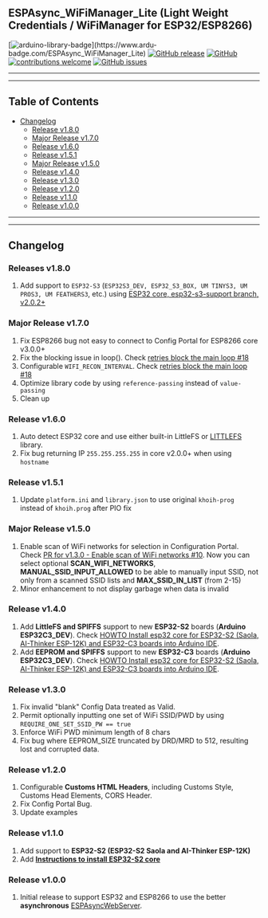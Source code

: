 ## ESPAsync_WiFiManager_Lite (Light Weight Credentials / WiFiManager for ESP32/ESP8266)

[![arduino-library-badge](https://www.ardu-badge.com/badge/ESPAsync_WiFiManager_Lite.svg?)](https://www.ardu-badge.com/ESPAsync_WiFiManager_Lite)
[![GitHub release](https://img.shields.io/github/release/khoih-prog/ESPAsync_WiFiManager_Lite.svg)](https://github.com/khoih-prog/ESPAsync_WiFiManager_Lite/releases)
[![GitHub](https://img.shields.io/github/license/mashape/apistatus.svg)](https://github.com/khoih-prog/ESPAsync_WiFiManager_Lite/blob/main/LICENSE)
[![contributions welcome](https://img.shields.io/badge/contributions-welcome-brightgreen.svg?style=flat)](#Contributing)
[![GitHub issues](https://img.shields.io/github/issues/khoih-prog/ESPAsync_WiFiManager_Lite.svg)](http://github.com/khoih-prog/ESPAsync_WiFiManager_Lite/issues)

---
---

## Table of Contents

* [Changelog](#changelog)
  * [Release v1.8.0](#release-v180)
  * [Major Release v1.7.0](#major-release-v170)
  * [Release v1.6.0](#release-v160)
  * [Release v1.5.1](#release-v151)
  * [Major Release v1.5.0](#major-release-v150)
  * [Release v1.4.0](#release-v140)
  * [Release v1.3.0](#release-v130)
  * [Release v1.2.0](#release-v120)
  * [Release v1.1.0](#release-v110)
  * [Release v1.0.0](#release-v100)

---
---


## Changelog

### Releases v1.8.0

1. Add support to `ESP32-S3` (`ESP32S3_DEV, ESP32_S3_BOX, UM TINYS3, UM PROS3, UM FEATHERS3`, etc.) using [ESP32 core, esp32-s3-support branch, v2.0.2+](https://github.com/espressif/arduino-esp32/tree/esp32-s3-support)

### Major Release v1.7.0

1. Fix ESP8266 bug not easy to connect to Config Portal for ESP8266 core v3.0.0+ 
2. Fix the blocking issue in loop(). Check [retries block the main loop #18](https://github.com/khoih-prog/WiFiManager_NINA_Lite/issues/18)
3. Configurable `WIFI_RECON_INTERVAL`. Check [retries block the main loop #18](https://github.com/khoih-prog/WiFiManager_NINA_Lite/issues/18#issuecomment-1006197561)
4. Optimize library code by using `reference-passing` instead of `value-passing`
5. Clean up

### Release v1.6.0

1. Auto detect ESP32 core and use either built-in LittleFS or [LITTLEFS](https://github.com/lorol/LITTLEFS) library. 
2. Fix bug returning IP `255.255.255.255` in core v2.0.0+ when using `hostname`

### Release v1.5.1

1. Update `platform.ini` and `library.json` to use original `khoih-prog` instead of `khoih.prog` after PIO fix

### Major Release v1.5.0

1. Enable scan of WiFi networks for selection in Configuration Portal. Check [PR for v1.3.0 - Enable scan of WiFi networks #10](https://github.com/khoih-prog/WiFiManager_NINA_Lite/pull/10). Now you can select optional **SCAN_WIFI_NETWORKS**, **MANUAL_SSID_INPUT_ALLOWED** to be able to manually input SSID, not only from a scanned SSID lists and **MAX_SSID_IN_LIST** (from 2-15)
2. Minor enhancement to not display garbage when data is invalid

### Release v1.4.0

1. Add **LittleFS and SPIFFS** support to new **ESP32-S2** boards (**Arduino ESP32C3_DEV**). Check [HOWTO Install esp32 core for ESP32-S2 (Saola, AI-Thinker ESP-12K) and ESP32-C3 boards into Arduino IDE](#howto-install-esp32-core-for-esp32-s2-saola-ai-thinker-esp-12k-and-esp32-c3-boards-into-arduino-ide).
2. Add **EEPROM and SPIFFS** support to new **ESP32-C3** boards (**Arduino ESP32C3_DEV**). Check [HOWTO Install esp32 core for ESP32-S2 (Saola, AI-Thinker ESP-12K) and ESP32-C3 boards into Arduino IDE](#howto-install-esp32-core-for-esp32-s2-saola-ai-thinker-esp-12k-and-esp32-c3-boards-into-arduino-ide).

### Release v1.3.0

1. Fix invalid "blank" Config Data treated as Valid.
2. Permit optionally inputting one set of WiFi SSID/PWD by using `REQUIRE_ONE_SET_SSID_PW == true`
3. Enforce WiFi PWD minimum length of 8 chars
4. Fix bug where EEPROM_SIZE truncated by DRD/MRD to 512, resulting lost and corrupted data.

### Release v1.2.0

1. Configurable **Customs HTML Headers**, including Customs Style, Customs Head Elements, CORS Header.
2. Fix Config Portal Bug. 
3. Update examples

### Release v1.1.0

1. Add support to **ESP32-S2 (ESP32-S2 Saola and AI-Thinker ESP-12K)**
2. Add [**Instructions to install ESP32-S2 core**](#howto-install-esp32-s2-core-for-esp32-s2-saola-ai-thinker-esp-12k-boards-into-arduino-ide)

### Release v1.0.0

1. Initial release to support ESP32 and ESP8266 to use the better **asynchronous** [ESPAsyncWebServer](https://github.com/me-no-dev/ESPAsyncWebServer).



